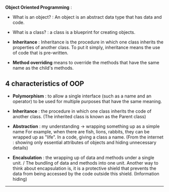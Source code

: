 **Object Oriented Programming** : 

* What is an object? : An object is an abstract data type that has data and code.
* What is a class? : a class is a blueprint for creating objects.

* **Inheritance** : Inheritance is the procedure in which one class inherits the properties of another class.
To put it simply, inheritance means the use of code that is pre-written.

* **Method overriding** means to override the methods that have the same name as the child's methods.

## 4 characteristics of OOP
* **Polymorphism** : to allow a single interface (such as a name and an operator) to be used for multiple purposes that have the same
meaning.

* **Inheritance** : the procedure in which one class inherits the code of another class. (The inherited class is known as the Parent class)

* **Abstraction** : my understanding -> wrapping something up as a simple name
For example, when there are fish, lions, rabbits, they can be wrapped up as "life". In a code, giving a class a name.
(From the internet : showing only essential attributes of objects and hiding unnecessary details)

* **Encalsulation** :  the wrapping up of data and methods under a single unit. / The bundling of data and methods into one unit.
Another way to think about encapsulation is, it is a protective shield that prevents the data from being accessed by the code outside this shield. (Information hiding)
-----
